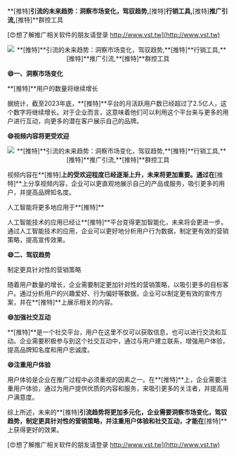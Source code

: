 **[推特]**引流的未来趋势：洞察市场变化，驾驭趋势,**[推特]**行销工具,**[推特]**推广引流,**[推特]**群控工具

[😍想了解推广相关软件的朋友请登录 http://www.vst.tw](http://www.vst.tw)

 <center><img src="https://vst.tw/MP4/tuiguang/png/1.png" alt="**[推特]**引流的未来趋势：洞察市场变化，驾驭趋势,**[推特]**行销工具,**[推特]**推广引流,**[推特]**群控工具"></center>

**😄一、洞察市场变化**

**[推特]**用户的数量将继续增长

据统计，截至2023年底，**[推特]**平台的月活跃用户数已经超过了2.5亿人，这个数字将继续增长。对于企业而言，这意味着他们可以利用这个平台来与更多的用户进行互动，向更多的潜在客户展示自己的品牌。

**😄视频内容将更受欢迎**

 <center><img src="https://vst.tw/MP4/tuiguang/png/8.png" alt="**[推特]**引流的未来趋势：洞察市场变化，驾驭趋势,**[推特]**行销工具,**[推特]**推广引流,**[推特]**群控工具"></center>

视频内容在**[推特]**上的受欢迎程度已经逐渐上升，未来将更加重要。通过在**[推特]**上分享视频内容，企业可以更直观地展示自己的产品或服务，吸引更多的用户，并提高品牌知名度。

人工智能将更多地应用于**[推特]**

人工智能技术的应用已经让**[推特]**平台变得更加智能化，未来将会更进一步。通过人工智能技术的应用，企业可以更好地分析用户行为数据，制定更有效的营销策略，提高宣传效果。

**😄二、驾驭趋势**

制定更具针对性的营销策略

随着用户数量的增长，企业需要制定更加针对性的营销策略，以吸引更多的目标客户。通过分析用户的兴趣爱好、行为偏好等数据，企业可以制定更有效的宣传方案，并在**[推特]**上展示相关的内容。

**😄加强社交互动**

**[推特]**是一个社交平台，用户在这里不仅可以获取信息，也可以进行交流和互动。企业需要积极参与到这个社交互动中，通过与用户建立联系，增强用户体验，提高品牌知名度和用户忠诚度。

**😄注重用户体验**

用户体验是企业在推广过程中必须重视的因素之一。在**[推特]**上，企业需要注重用户体验，通过为用户提供优质的内容和服务，来吸引更多的关注者，并提高用户满意度。

综上所述，未来的**[推特]**引流趋势将更加多元化，企业需要洞察市场变化，驾驭趋势，制定更具针对性的营销策略，并注重用户体验和社交互动，才能在**[推特]**上获得更好的效果。

[😍想了解推广相关软件的朋友请登录 http://www.vst.tw](http://www.vst.tw)



